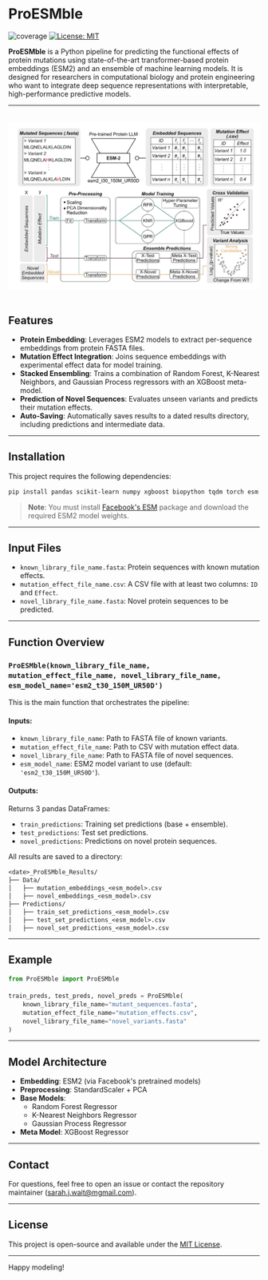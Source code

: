 # ProESMble
![coverage](https://img.shields.io/badge/coverage-100%25-green)
[![License: MIT](https://img.shields.io/badge/License-MIT-yellow.svg)](https://opensource.org/licenses/MIT)

**ProESMble** is a Python pipeline for predicting the functional effects of protein mutations using state-of-the-art transformer-based protein embeddings (ESM2) and an ensemble of machine learning models. It is designed for researchers in computational biology and protein engineering who want to integrate deep sequence representations with interpretable, high-performance predictive models.

---

<img src=Images/ProESMble.png width=750 align="center" vspace = "20">

## Features

- **Protein Embedding**: Leverages ESM2 models to extract per-sequence embeddings from protein FASTA files.
- **Mutation Effect Integration**: Joins sequence embeddings with experimental effect data for model training.
- **Stacked Ensembling**: Trains a combination of Random Forest, K-Nearest Neighbors, and Gaussian Process regressors with an XGBoost meta-model.
- **Prediction of Novel Sequences**: Evaluates unseen variants and predicts their mutation effects.
- **Auto-Saving**: Automatically saves results to a dated results directory, including predictions and intermediate data.

---

## Installation

This project requires the following dependencies:

```bash
pip install pandas scikit-learn numpy xgboost biopython tqdm torch esm
```

> **Note**: You must install [Facebook's ESM](https://github.com/facebookresearch/esm) package and download the required ESM2 model weights.

---

## Input Files

- `known_library_file_name.fasta`: Protein sequences with known mutation effects.
- `mutation_effect_file_name.csv`: A CSV file with at least two columns: `ID` and `Effect`.
- `novel_library_file_name.fasta`: Novel protein sequences to be predicted.

---

## Function Overview

### `ProESMble(known_library_file_name, mutation_effect_file_name, novel_library_file_name, esm_model_name='esm2_t30_150M_UR50D')`

This is the main function that orchestrates the pipeline:

#### Inputs:
- `known_library_file_name`: Path to FASTA file of known variants.
- `mutation_effect_file_name`: Path to CSV with mutation effect data.
- `novel_library_file_name`: Path to FASTA file of novel sequences.
- `esm_model_name`: ESM2 model variant to use (default: `'esm2_t30_150M_UR50D'`).

#### Outputs:
Returns 3 pandas DataFrames:
- `train_predictions`: Training set predictions (base + ensemble).
- `test_predictions`: Test set predictions.
- `novel_predictions`: Predictions on novel protein sequences.

All results are saved to a directory:
```
<date>_ProESMble_Results/
├── Data/
│   ├── mutation_embeddings_<esm_model>.csv
│   ├── novel_embeddings_<esm_model>.csv
├── Predictions/
│   ├── train_set_predictions_<esm_model>.csv
│   ├── test_set_predictions_<esm_model>.csv
│   ├── novel_set_predictions_<esm_model>.csv
```

---

## Example

```python
from ProESMble import ProESMble

train_preds, test_preds, novel_preds = ProESMble(
    known_library_file_name="mutant_sequences.fasta",
    mutation_effect_file_name="mutation_effects.csv",
    novel_library_file_name="novel_variants.fasta"
)
```

---

## Model Architecture

- **Embedding**: ESM2 (via Facebook's pretrained models)
- **Preprocessing**: StandardScaler + PCA
- **Base Models**:
  - Random Forest Regressor
  - K-Nearest Neighbors Regressor
  - Gaussian Process Regressor
- **Meta Model**: XGBoost Regressor

---

## Contact

For questions, feel free to open an issue or contact the repository maintainer (sarah.j.wait@mgmail.com).

---

## License

This project is open-source and available under the [MIT License](LICENSE).

---

Happy modeling!

